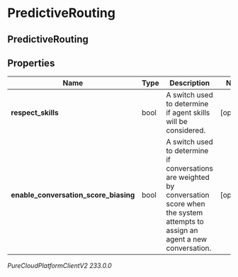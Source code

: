 # PredictiveRouting

## PredictiveRouting

## Properties

|Name | Type | Description | Notes|
|------------ | ------------- | ------------- | -------------|
| **respect_skills** | bool | A switch used to determine if agent skills will be considered. | [optional] |
| **enable_conversation_score_biasing** | bool | A switch used to determine if conversations are weighted by conversation score when the system attempts to assign an agent a new conversation. | [optional] |



_PureCloudPlatformClientV2 233.0.0_
